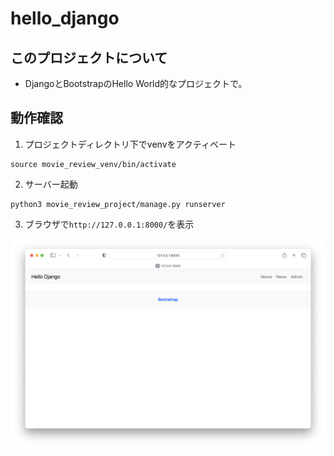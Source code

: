 # hello_django

## このプロジェクトについて

- DjangoとBootstrapのHello World的なプロジェクトで。

## 動作確認

1. プロジェクトディレクトリ下でvenvをアクティベート
```
source movie_review_venv/bin/activate
```

2. サーバー起動
```
python3 movie_review_project/manage.py runserver
```

3. ブラウザで`http://127.0.0.1:8000/`を表示

![スクショ](movie_review_project/Screenshot.png)